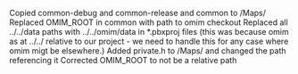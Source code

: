 Copied common-debug and common-release and common to /Maps/
Replaced OMIM_ROOT in common with path to omim checkout
Replaced all ../../data paths with ../../omim/data in *.pbxproj files (this was because omim as at ../../ relative to our project - we need to handle this for any case where omim migt be elsewhere.)
Added private.h to /Maps/ and changed the path referencing it
Corrected OMIM_ROOT to not be a relative path
